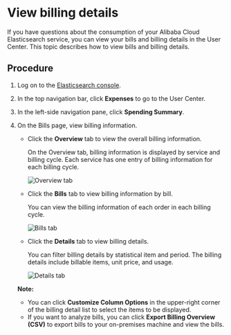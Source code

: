 # View billing details

If you have questions about the consumption of your Alibaba Cloud Elasticsearch service, you can view your bills and billing details in the User Center. This topic describes how to view bills and billing details.

## Procedure

1.  Log on to the [Elasticsearch console](https://elasticsearch.console.aliyun.com/#/home).

2.  In the top navigation bar, click **Expenses** to go to the User Center.

3.  In the left-side navigation pane, click **Spending Summary**.

4.  On the Bills page, view billing information.

    -   Click the **Overview** tab to view the overall billing information.

        On the Overview tab, billing information is displayed by service and billing cycle. Each service has one entry of billing information for each billing cycle.

        ![Overview tab](https://static-aliyun-doc.oss-accelerate.aliyuncs.com/assets/img/en-US/8132666261/p287896.png)

    -   Click the **Bills** tab to view billing information by bill.

        You can view the billing information of each order in each billing cycle.

        ![Bills tab](https://static-aliyun-doc.oss-accelerate.aliyuncs.com/assets/img/en-US/9132666261/p287899.png)

    -   Click the **Details** tab to view billing details.

        You can filter billing details by statistical item and period. The billing details include billable items, unit price, and usage.

        ![Details tab](https://static-aliyun-doc.oss-accelerate.aliyuncs.com/assets/img/en-US/9132666261/p287901.png)

    **Note:**

    -   You can click **Customize Column Options** in the upper-right corner of the billing detail list to select the items to be displayed.
    -   If you want to analyze bills, you can click **Export Billing Overview \(CSV\)** to export bills to your on-premises machine and view the bills.

